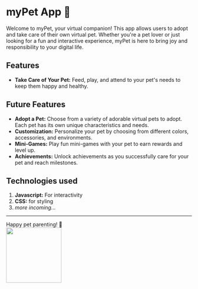 # myPet App 🐾

Welcome to myPet, your virtual companion! This app allows users to adopt and take care of their own virtual pet. Whether you're a pet lover or just looking for a fun and interactive experience, myPet is here to bring joy and responsibility to your digital life.

## Features

- **Take Care of Your Pet:** Feed, play, and attend to your pet's needs to keep them happy and healthy.

## Future Features

- **Adopt a Pet:** Choose from a variety of adorable virtual pets to adopt. Each pet has its own unique characteristics and needs.
- **Customization:** Personalize your pet by choosing from different colors, accessories, and environments.
- **Mini-Games:** Play fun mini-games with your pet to earn rewards and level up.
- **Achievements:** Unlock achievements as you successfully care for your pet and reach milestones.

## Technologies used
1. **Javascript:** For interactivity
2. **CSS:** for styling
3. *more incoming...*
--------------------------------------------------------------------------------------------------------------------------------------------------------------------------------------------------------------------------------------------------------------------------
Happy pet parenting! 🐾  
<img src="https://github.com/zagorxka/my-pet/blob/master/public/images/normalcat.png" width="150" height="150" />
